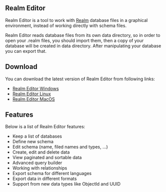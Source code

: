 ## Realm Editor
Realm Editor is a tool to work with [Realm](https://realm.io)
 database files in a graphical environment, instead of working directly with schema files.
 
Realm Editor reads database files from its own data directory, so in order to open your .realm files, you should import them, then a copy of your database will be created in data directory. After manipulating your database you can export that.

## Download
You can download the latest version of Realm Editor from following links:

- [Realm Editor Windows](https://www.google.com)
- [Realm Editor Linux](https://www.google.com)
- [Realm Editor MacOS](https://www.google.com)
 

## Features
Below is a list of Realm Editor features:

- Keep a list of databases
- Define new schema
- Edit schema (name, filed names and types, ...)
- Create, edit and delete data
- View paginated and sortable data
- Advanced query builder
- Working with relationships
- Export schema for different languages
- Export data in different formats
- Support from new data types like ObjectId and UUID

